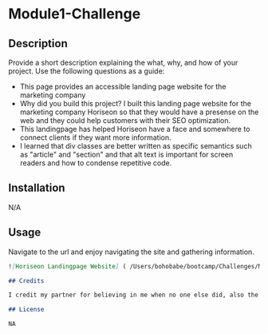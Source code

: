 # Module1-Challenge

## Description

Provide a short description explaining the what, why, and how of your project. Use the following questions as a guide:
- This page provides an accessible landing page website for the marketing company
- Why did you build this project? I built this landing page website for the marketing company Horiseon so that they would have a presense on the web and they could help customers with their SEO optimization.
- This landingpage has helped Horiseon have a face and somewhere to connect clients if they want more information.
- I learned that div classes are better written as specific semantics such as "article" and "section" and that alt text is important for screen readers and how to condense repetitive code.

## Installation

N/A

## Usage

Navigate to the url and enjoy navigating the site and gathering information.

```md
![Horiseon Landingpage Website] ( /Users/bohobabe/bootcamp/Challenges/Module1-Challenge/assets/images/Horiseon-Website-Challenges-Module1-Challenge-index-html-2023-06-22-21_47_30.png)

## Credits

I credit my partner for believing in me when no one else did, also the University of California, Berkeley Extention Program and the current students for their help and the class materials.

## License

NA